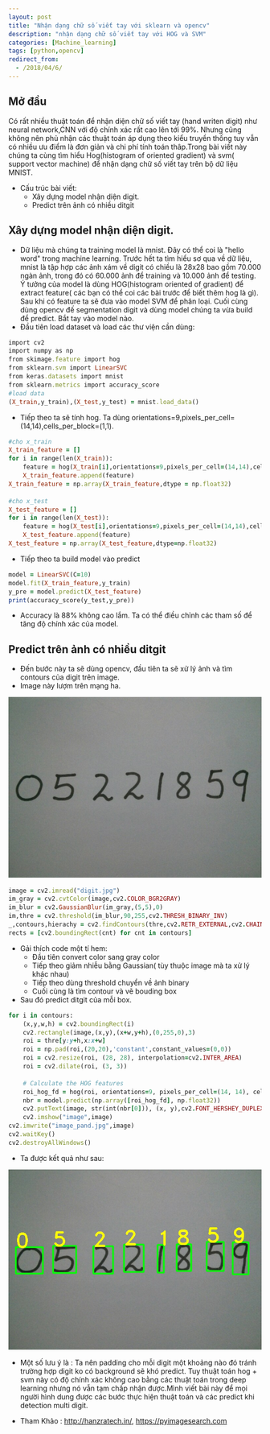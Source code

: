 ```yaml
---
layout: post
title: "Nhận dạng chữ số viết tay với sklearn và opencv"
description: "nhận dạng chữ số viết tay với HOG và SVM"
categories: [Machine_learning]
tags: [python,opencv]
redirect_from:
  - /2018/04/6/
---
```

## Mở đầu
Có rất nhiều thuật toán để nhận diện chữ số viết tay (hand writen digit) như neural network,CNN với độ chính xác rất cao lên tới 99%. Nhưng cũng không nên phủ nhận các thuật toán áp dụng theo kiểu truyền thống tuy vẫn có nhiều ưu điểm là đơn giản và chi phí tính toán thâp.Trong bài viết này chúng ta cùng tìm hiểu Hog(histogram of oriented gradient) và svm( support vector machine) để nhận dạng chữ số viết tay trên bộ dữ liệu MNIST.

* Cấu trúc bài viết:
  * Xây dựng model nhận diện digit.
  * Predict trên ảnh có nhiều ditgit
## Xây dựng model nhận diện digit.
* Dữ liệu mà chúng ta training model là mnist. Đây có thể coi là "hello word" trong machine learning. Trước hết ta tìm hiểu sơ qua về dữ liệu, mnist là tập hợp các ảnh xám về digit có chiều là 28x28 bao gồm 70.000 ngàn ảnh, trong đó có 60.000 ảnh để training và 10.000 ảnh để testing. Ý tưởng của model là dùng HOG(histogram oriented of gradient) để extract feature( các bạn có thể coi các bài trước để biết thêm hog là gì). Sau khi có feature ta sẽ đưa vào model SVM để phân loại. Cuối cùng dùng opencv đế segmentation digit và dùng model chúng ta vừa build để predict. Bắt tay vào model nào.
* Đầu tiên load dataset và load các thư viện cần dùng:
~~~ ruby
import cv2
import numpy as np
from skimage.feature import hog
from sklearn.svm import LinearSVC
from keras.datasets import mnist
from sklearn.metrics import accuracy_score
#load data
(X_train,y_train),(X_test,y_test) = mnist.load_data()
~~~
* Tiếp theo ta sẽ tính hog. Ta dùng orientations=9,pixels_per_cell=(14,14),cells_per_block=(1,1).

~~~ ruby
#cho x_train
X_train_feature = []
for i in range(len(X_train)):
    feature = hog(X_train[i],orientations=9,pixels_per_cell=(14,14),cells_per_block=(1,1),block_norm="L2")
    X_train_feature.append(feature)
X_train_feature = np.array(X_train_feature,dtype = np.float32)

#cho x_test
X_test_feature = []
for i in range(len(X_test)):
    feature = hog(X_test[i],orientations=9,pixels_per_cell=(14,14),cells_per_block=(1,1),block_norm="L2")
    X_test_feature.append(feature)
X_test_feature = np.array(X_test_feature,dtype=np.float32)
~~~

* Tiếp theo ta build model vào predict

~~~ ruby
model = LinearSVC(C=10)
model.fit(X_train_feature,y_train)
y_pre = model.predict(X_test_feature)
print(accuracy_score(y_test,y_pre))
~~~

* Accuracy là 88% không cao lắm. Ta có thể điều chỉnh các tham số để tăng độ chính xác của model.
## Predict trên ảnh có nhiều ditgit
* Đến bước này ta sẽ dùng opencv, đầu tiên ta sẽ xử lý ảnh và tìm contours của digit trên image.
* Image này lượm trên mạng ha.

![digit](/assets/images/digit.jpg)

~~~ ruby
image = cv2.imread("digit.jpg")
im_gray = cv2.cvtColor(image,cv2.COLOR_BGR2GRAY)
im_blur = cv2.GaussianBlur(im_gray,(5,5),0)
im,thre = cv2.threshold(im_blur,90,255,cv2.THRESH_BINARY_INV)
_,contours,hierachy = cv2.findContours(thre,cv2.RETR_EXTERNAL,cv2.CHAIN_APPROX_SIMPLE)
rects = [cv2.boundingRect(cnt) for cnt in contours]
~~~

* Gải thích code một tí hem:
  * Đầu tiên convert color sang gray color
  * Tiếp theo giảm nhiễu bằng Gaussian( tùy thuộc image mà ta xử lý khác nhau)
  * Tiếp theo dùng threshold chuyển về ảnh binary
  * Cuối cùng là tìm contour và vẽ bouding box 
* Sau đó predict ditgit của mỗi box.

~~~ ruby
for i in contours:
    (x,y,w,h) = cv2.boundingRect(i)
    cv2.rectangle(image,(x,y),(x+w,y+h),(0,255,0),3)
    roi = thre[y:y+h,x:x+w]
    roi = np.pad(roi,(20,20),'constant',constant_values=(0,0))
    roi = cv2.resize(roi, (28, 28), interpolation=cv2.INTER_AREA)
    roi = cv2.dilate(roi, (3, 3))
    
    # Calculate the HOG features
    roi_hog_fd = hog(roi, orientations=9, pixels_per_cell=(14, 14), cells_per_block=(1, 1),block_norm="L2")
    nbr = model.predict(np.array([roi_hog_fd], np.float32))
    cv2.putText(image, str(int(nbr[0])), (x, y),cv2.FONT_HERSHEY_DUPLEX, 2, (0, 255, 255), 3)
    cv2.imshow("image",image)
cv2.imwrite("image_pand.jpg",image)
cv2.waitKey()
cv2.destroyAllWindows()
~~~

* Ta được kết quả như sau:

![digit_predict](/assets/images/image_pand.jpg)

* Một số lưu ý là : Ta nên padding cho mỗi digit một khoảng nào đó tránh trường hợp digit ko có background sẽ khó predict. Tuy thuật toán hog + svm này có độ chính xác không cao bằng các thuật toán trong deep learning nhưng nó vẫn tạm chấp nhận được.Mình viết bài này để mọi người hình dung được các bước thực hiện thuật toán và các predict khi detection multi digit.

* Tham Khảo : http://hanzratech.in/, https://pyimagesearch.com
